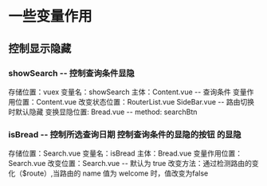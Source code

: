 # 一些变量作用

## 控制显示隐藏

### showSearch -- 控制查询条件显隐
存储位置：vuex
变量名：showSearch
主体：Content.vue -- 查询条件
变量作用位置：Content.vue
改变状态位置：RouterList.vue SideBar.vue -- 路由切换时默认隐藏
变换显隐位置: Bread.vue -- method: searchBtn

### isBread -- 控制所选查询日期 控制查询条件的显隐的按钮 的显隐
存储位置：Search.vue
变量名：isBread
主体：Bread.vue
变量作用位置：Search.vue
改变位置：Search.vue -- 默认为 true
改变方法：通过检测路由的变化（$route）,当路由的 name 值为 welcome 时，值改变为false